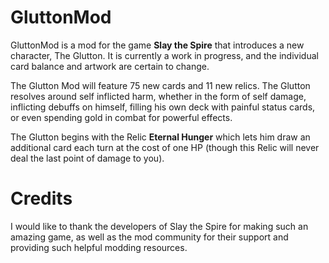 # GluttonMod
GluttonMod is a mod for the game **Slay the Spire** that introduces a new character, The Glutton. It is currently a work in progress, and the individual card balance and artwork are certain to change.

The Glutton Mod will feature 75 new cards and 11 new relics. The Glutton resolves around self inflicted harm, whether in the form of self damage, inflicting debuffs on himself, filling his own deck with painful status cards, or even spending gold in combat for powerful effects.

The Glutton begins with the Relic **Eternal Hunger** which lets him draw an additional card each turn at the cost of one HP (though this Relic will never deal the last point of damage to you).

# Credits
I would like to thank the developers of Slay the Spire for making such an amazing game, as well as the mod community for their support and providing such helpful modding resources.

